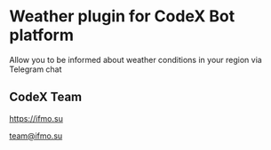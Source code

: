 # Weather plugin for CodeX Bot platform

Allow you to be informed about weather conditions in your region via Telegram chat

## CodeX Team

https://ifmo.su

team@ifmo.su
